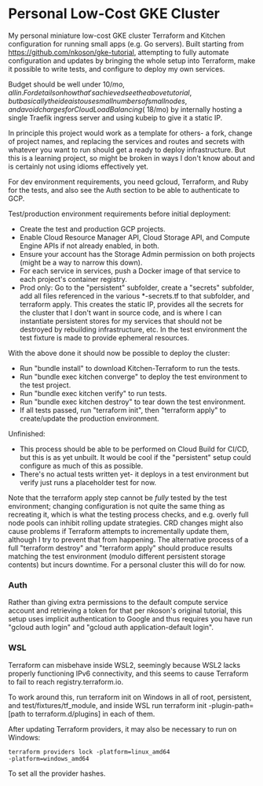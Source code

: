 # Personal Low-Cost GKE Cluster

My personal miniature low-cost GKE cluster Terraform and Kitchen configuration for running small apps (e.g. Go servers). Built starting from https://github.com/nkoson/gke-tutorial, attempting to fully automate configuration and updates by bringing the whole setup into Terraform, make it possible to write tests, and configure to deploy my own services.

Budget should be well under $10/mo, all in. For details on how that's achieved see the above tutorial, but basically the idea is to use small numbers of small nodes, and avoid charges for Cloud Load Balancing (~$18/mo) by internally hosting a single Traefik ingress server and using kubeip to give it a static IP.

In principle this project would work as a template for others- a fork, change of project names, and replacing the services and routes and secrets with whatever you want to run should get a ready to deploy infrastructure. But this is a learning project, so might be broken in ways I don't know about and is certainly not using idioms effectively yet.

For dev environment requirements, you need gcloud, Terraform, and Ruby for the tests, and also see the Auth section to be able to authenticate to GCP.

Test/production environment requirements before initial deployment:

- Create the test and production GCP projects.
- Enable Cloud Resource Manager API, Cloud Storage API, and Compute Engine APIs if not already enabled, in both.
- Ensure your account has the Storage Admin permission on both projects (might be a way to narrow this down).
- For each service in services, push a Docker image of that service to each project's container registry.
- Prod only: Go to the "persistent" subfolder, create a "secrets" subfolder, add all files referenced in the various *-secrets.tf to that subfolder, and terraform apply. This creates the static IP, provides all the secrets for the cluster that I don't want in source code, and is where I can instantiate persistent stores for my services that should not be destroyed by rebuilding infrastructure, etc. In the test environment the test fixture is made to provide ephemeral resources.

With the above done it should now be possible to deploy the cluster:

- Run "bundle install" to download Kitchen-Terraform to run the tests.
- Run "bundle exec kitchen converge" to deploy the test environment to the test project.
- Run "bundle exec kitchen verify" to run tests.
- Run "bundle exec kitchen destroy" to tear down the test environment.
- If all tests passed, run "terraform init", then "terraform apply" to create/update the production environment.

Unfinished:

- This process should be able to be performed on Cloud Build for CI/CD, but this is as yet unbuilt. It would be cool if the "persistent" setup could configure as much of this as possible.
- There's no actual tests written yet- it deploys in a test environment but verify just runs a placeholder test for now.

Note that the terraform apply step cannot be *fully* tested by the test environment; changing configuration is not quite the same thing as recreating it, which is what the testing process checks, and e.g. overly full node pools can inhibit rolling update strategies. CRD changes might also cause problems if Terraform attempts to incrementally update them, although I try to prevent that from happening.  The alternative process of a full "terraform destroy" and "terraform apply" should produce results matching the test environment (modulo different persistent storage contents) but incurs downtime. For a personal cluster this will do for now.

### Auth

Rather than giving extra permissions to the default compute service account and retrieving a token for that per nkoson's original tutorial, this setup uses implicit authentication to Google and thus requires you have run "gcloud auth login" and "gcloud auth application-default login".

### WSL

Terraform can misbehave inside WSL2, seemingly because WSL2 lacks properly functioning IPv6 connectivity, and this seems to cause Terraform to fail to reach registry.terraform.io.

To work around this, run terraform init on Windows in all of root, persistent, and test/fixtures/tf_module, and inside WSL run terraform init -plugin-path=[path to terraform.d/plugins] in each of them.

After updating Terraform providers, it may also be necessary to run on Windows:

<code>terraform providers lock -platform=linux_amd64 -platform=windows_amd64</code>

To set all the provider hashes.